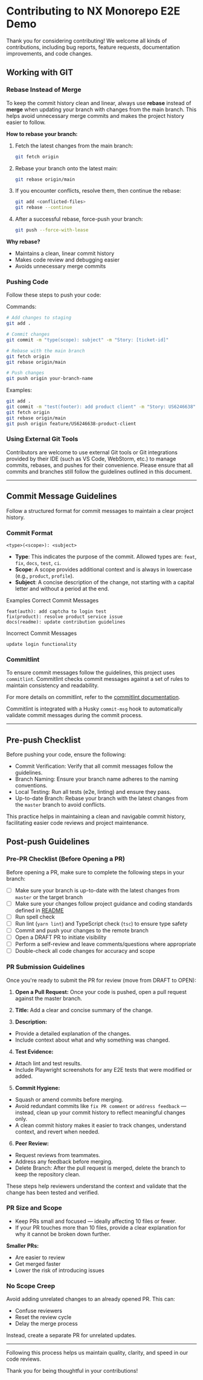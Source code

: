 # Contributing to NX Monorepo E2E Demo

Thank you for considering contributing! We welcome all kinds of contributions, including bug reports, feature requests, documentation improvements, and code changes.

## Working with GIT

### Rebase Instead of Merge

To keep the commit history clean and linear, always use **rebase** instead of **merge** when updating your branch with changes from the main branch. This helps avoid unnecessary merge commits and makes the project history easier to follow.

**How to rebase your branch:**

1. Fetch the latest changes from the main branch:

   ```sh
   git fetch origin
   ```

2. Rebase your branch onto the latest main:

   ```sh
   git rebase origin/main
   ```

3. If you encounter conflicts, resolve them, then continue the rebase:

   ```sh
   git add <conflicted-files>
   git rebase --continue
   ```

4. After a successful rebase, force-push your branch:

   ```sh
   git push --force-with-lease
   ```

**Why rebase?**

- Maintains a clean, linear commit history
- Makes code review and debugging easier
- Avoids unnecessary merge commits

### Pushing Code

Follow these steps to push your code:

Commands:

```bash
# Add changes to staging
git add .

# Commit changes
git commit -m "type(scope): subject" -m "Story: [ticket-id]"

# Rebase with the main branch
git fetch origin
git rebase origin/main

# Push changes
git push origin your-branch-name
```

Examples:

```bash
git add .
git commit -m "test(footer): add product client" -m "Story: US6246638"
git fetch origin
git rebase origin/main
git push origin feature/US6246638-product-client
```

### Using External Git Tools

Contributors are welcome to use external Git tools or Git integrations provided by their IDE (such as VS Code, WebStorm, etc.) to manage commits, rebases, and pushes for their convenience. Please ensure that all commits and branches still follow the guidelines outlined in this document.

---

## Commit Message Guidelines

Follow a structured format for commit messages to maintain a clear project history.

### Commit Format

```text
<type>(<scope>): <subject>
```

- **Type**: This indicates the purpose of the commit. Allowed types are: `feat`, `fix`, `docs`, `test`, `ci`.
- **Scope**: A scope provides additional context and is always in lowercase (e.g., `product`, `profile`).
- **Subject**: A concise description of the change, not starting with a capital letter and without a period at the end.

Examples Correct Commit Messages

```text
feat(auth): add captcha to login test
fix(product): resolve product service issue
docs(readme): update contribution guidelines
```

Incorrect Commit Messages

```text
update login functionality
```

### Commitlint

To ensure commit messages follow the guidelines, this project uses `commitlint`. Commitlint checks commit messages against a set of rules to maintain consistency and readability.

For more details on commitlint, refer to the [commitlint documentation](https://commitlint.js.org/guides/getting-started.html).

Commitlint is integrated with a Husky `commit-msg` hook to automatically validate commit messages during the commit process.

---

## Pre-push Checklist

Before pushing your code, ensure the following:

- Commit Verification: Verify that all commit messages follow the guidelines.
- Branch Naming: Ensure your branch name adheres to the naming conventions.
- Local Testing: Run all tests (e2e, linting) and ensure they pass.
- Up-to-date Branch: Rebase your branch with the latest changes from the `master` branch to avoid conflicts.

This practice helps in maintaining a clean and navigable commit history, facilitating easier code reviews and project maintenance.

## Post-push Guidelines

### Pre-PR Checklist (Before Opening a PR)

Before opening a PR, make sure to complete the following steps in your branch:

- [ ] Make sure your branch is up-to-date with the latest changes from `master` or the target branch
- [ ] Make sure your changes follow project guidance and coding standards defined in [README](./README.md)
- [ ] Run spell check
- [ ] Run lint (`yarn lint`) and TypeScript check (`tsc`) to ensure type safety
- [ ] Commit and push your changes to the remote branch
- [ ] Open a DRAFT PR to initiate visibility
- [ ] Perform a self-review and leave comments/questions where appropriate
- [ ] Double-check all code changes for accuracy and scope

### PR Submission Guidelines

Once you're ready to submit the PR for review (move from DRAFT to OPEN):

1. **Open a Pull Request:** Once your code is pushed, open a pull request against the master branch.

2. **Title:** Add a clear and concise summary of the change.
3. **Description:**

- Provide a detailed explanation of the changes.
- Include context about what and why something was changed.

4. **Test Evidence:**

- Attach lint and test results.
- Include Playwright screenshots for any E2E tests that were modified or added.

5. **Commit Hygiene:**

- Squash or amend commits before merging.
- Avoid redundant commits like `fix PR comment` or `address feedback` — instead, clean up your commit history to reflect meaningful changes only.
- A clean commit history makes it easier to track changes, understand context, and revert when needed.

6. **Peer Review:**

- Request reviews from teammates.
- Address any feedback before merging.
- Delete Branch: After the pull request is merged, delete the branch to keep the repository clean.

These steps help reviewers understand the context and validate that the change has been tested and verified.

### PR Size and Scope

- Keep PRs small and focused — ideally affecting 10 files or fewer.
- If your PR touches more than 10 files, provide a clear explanation for why it cannot be broken down further.

**Smaller PRs:**

- Are easier to review
- Get merged faster
- Lower the risk of introducing issues

### No Scope Creep

Avoid adding unrelated changes to an already opened PR. This can:

- Confuse reviewers
- Reset the review cycle
- Delay the merge process

Instead, create a separate PR for unrelated updates.

---

Following this process helps us maintain quality, clarity, and speed in our code reviews.

Thank you for being thoughtful in your contributions!
